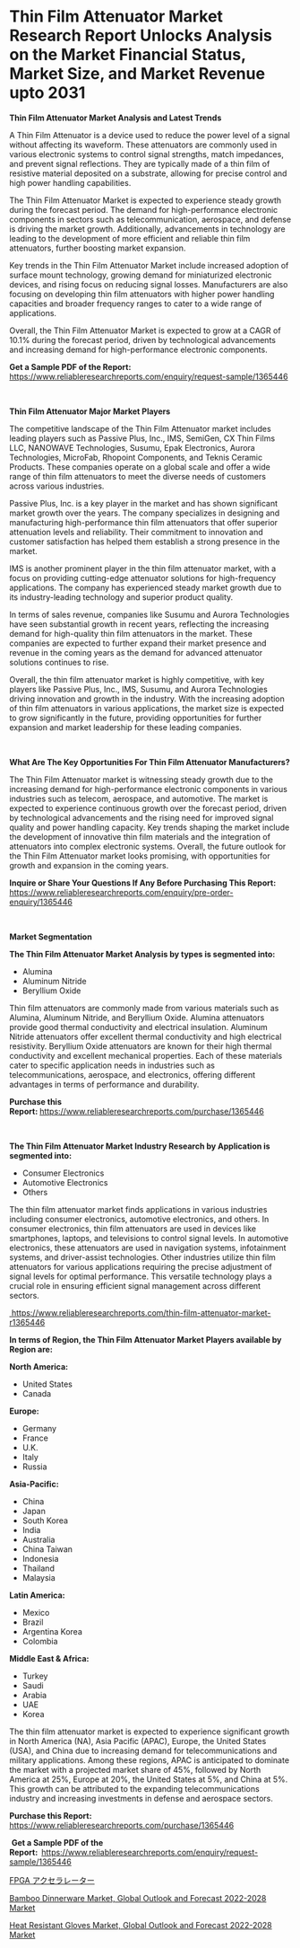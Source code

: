 <p><h1>Thin Film Attenuator Market Research Report Unlocks Analysis on the Market Financial Status, Market Size, and Market Revenue upto 2031</h1></p><p><strong>Thin Film Attenuator Market Analysis and Latest Trends</strong></p>
<p><p>A Thin Film Attenuator is a device used to reduce the power level of a signal without affecting its waveform. These attenuators are commonly used in various electronic systems to control signal strengths, match impedances, and prevent signal reflections. They are typically made of a thin film of resistive material deposited on a substrate, allowing for precise control and high power handling capabilities.</p><p>The Thin Film Attenuator Market is expected to experience steady growth during the forecast period. The demand for high-performance electronic components in sectors such as telecommunication, aerospace, and defense is driving the market growth. Additionally, advancements in technology are leading to the development of more efficient and reliable thin film attenuators, further boosting market expansion.</p><p>Key trends in the Thin Film Attenuator Market include increased adoption of surface mount technology, growing demand for miniaturized electronic devices, and rising focus on reducing signal losses. Manufacturers are also focusing on developing thin film attenuators with higher power handling capacities and broader frequency ranges to cater to a wide range of applications. </p><p>Overall, the Thin Film Attenuator Market is expected to grow at a CAGR of 10.1% during the forecast period, driven by technological advancements and increasing demand for high-performance electronic components.</p></p>
<p><strong>Get a Sample PDF of the Report:&nbsp;</strong> <a href="https://www.reliableresearchreports.com/enquiry/request-sample/1365446">https://www.reliableresearchreports.com/enquiry/request-sample/1365446</a></p>
<p>&nbsp;</p>
<p><strong>Thin Film Attenuator Major Market Players</strong></p>
<p><p>The competitive landscape of the Thin Film Attenuator market includes leading players such as Passive Plus, Inc., IMS, SemiGen, CX Thin Films LLC, NANOWAVE Technologies, Susumu, Epak Electronics, Aurora Technologies, MicroFab, Rhopoint Components, and Teknis Ceramic Products. These companies operate on a global scale and offer a wide range of thin film attenuators to meet the diverse needs of customers across various industries.</p><p>Passive Plus, Inc. is a key player in the market and has shown significant market growth over the years. The company specializes in designing and manufacturing high-performance thin film attenuators that offer superior attenuation levels and reliability. Their commitment to innovation and customer satisfaction has helped them establish a strong presence in the market.</p><p>IMS is another prominent player in the thin film attenuator market, with a focus on providing cutting-edge attenuator solutions for high-frequency applications. The company has experienced steady market growth due to its industry-leading technology and superior product quality.</p><p>In terms of sales revenue, companies like Susumu and Aurora Technologies have seen substantial growth in recent years, reflecting the increasing demand for high-quality thin film attenuators in the market. These companies are expected to further expand their market presence and revenue in the coming years as the demand for advanced attenuator solutions continues to rise.</p><p>Overall, the thin film attenuator market is highly competitive, with key players like Passive Plus, Inc., IMS, Susumu, and Aurora Technologies driving innovation and growth in the industry. With the increasing adoption of thin film attenuators in various applications, the market size is expected to grow significantly in the future, providing opportunities for further expansion and market leadership for these leading companies.</p></p>
<p>&nbsp;</p>
<p><strong>What Are The Key Opportunities For Thin Film Attenuator Manufacturers?</strong></p>
<p><p>The Thin Film Attenuator market is witnessing steady growth due to the increasing demand for high-performance electronic components in various industries such as telecom, aerospace, and automotive. The market is expected to experience continuous growth over the forecast period, driven by technological advancements and the rising need for improved signal quality and power handling capacity. Key trends shaping the market include the development of innovative thin film materials and the integration of attenuators into complex electronic systems. Overall, the future outlook for the Thin Film Attenuator market looks promising, with opportunities for growth and expansion in the coming years.</p></p>
<p><strong>Inquire or Share Your Questions If Any Before Purchasing This Report:</strong> <a href="https://www.reliableresearchreports.com/enquiry/pre-order-enquiry/1365446">https://www.reliableresearchreports.com/enquiry/pre-order-enquiry/1365446</a></p>
<p>&nbsp;</p>
<p><strong>Market Segmentation</strong></p>
<p><strong>The Thin Film Attenuator Market Analysis by types is segmented into:</strong></p>
<p><ul><li>Alumina</li><li>Aluminum Nitride</li><li>Beryllium Oxide</li></ul></p>
<p><p>Thin film attenuators are commonly made from various materials such as Alumina, Aluminum Nitride, and Beryllium Oxide. Alumina attenuators provide good thermal conductivity and electrical insulation. Aluminum Nitride attenuators offer excellent thermal conductivity and high electrical resistivity. Beryllium Oxide attenuators are known for their high thermal conductivity and excellent mechanical properties. Each of these materials cater to specific application needs in industries such as telecommunications, aerospace, and electronics, offering different advantages in terms of performance and durability.</p></p>
<p><strong>Purchase this Report:&nbsp;</strong><a href="https://www.reliableresearchreports.com/purchase/1365446">https://www.reliableresearchreports.com/purchase/1365446</a></p>
<p>&nbsp;</p>
<p><strong>The Thin Film Attenuator Market Industry Research by Application is segmented into:</strong></p>
<p><ul><li>Consumer Electronics</li><li>Automotive Electronics</li><li>Others</li></ul></p>
<p><p>The thin film attenuator market finds applications in various industries including consumer electronics, automotive electronics, and others. In consumer electronics, thin film attenuators are used in devices like smartphones, laptops, and televisions to control signal levels. In automotive electronics, these attenuators are used in navigation systems, infotainment systems, and driver-assist technologies. Other industries utilize thin film attenuators for various applications requiring the precise adjustment of signal levels for optimal performance. This versatile technology plays a crucial role in ensuring efficient signal management across different sectors.</p></p>
<p><a href="https://www.reliableresearchreports.com/thin-film-attenuator-market-r1365446">&nbsp;https://www.reliableresearchreports.com/thin-film-attenuator-market-r1365446</a></p>
<p><strong>In terms of Region, the Thin Film Attenuator Market Players available by Region are:</strong></p>
<p>
    <p> <strong> North America: </strong>
        <ul>
            <li>United States</li>
            <li>Canada</li>
        </ul>
        </p> 
    <p> <strong> Europe: </strong>
        <ul>
            <li>Germany</li>
            <li>France</li>
            <li>U.K.</li>
            <li>Italy</li>
            <li>Russia</li>
        </ul>
        </p> 
    <p> <strong> Asia-Pacific: </strong>
        <ul>
            <li>China</li>
            <li>Japan</li>
            <li>South Korea</li>
            <li>India</li>
            <li>Australia</li>
            <li>China Taiwan</li>
            <li>Indonesia</li>
            <li>Thailand</li>
            <li>Malaysia</li>
        </ul>
        </p> 
    <p> <strong> Latin America: </strong>
        <ul>
            <li>Mexico</li>
            <li>Brazil</li>
            <li>Argentina Korea</li>
            <li>Colombia</li>
        </ul>
        </p> 
    <p> <strong> Middle East & Africa: </strong>
        <ul>
            <li>Turkey</li>
            <li>Saudi</li>
            <li>Arabia</li>
            <li>UAE</li>
            <li>Korea</li>
        </ul>
    </p>
    </p>
<p><p>The thin film attenuator market is expected to experience significant growth in North America (NA), Asia Pacific (APAC), Europe, the United States (USA), and China due to increasing demand for telecommunications and military applications. Among these regions, APAC is anticipated to dominate the market with a projected market share of 45%, followed by North America at 25%, Europe at 20%, the United States at 5%, and China at 5%. This growth can be attributed to the expanding telecommunications industry and increasing investments in defense and aerospace sectors.</p></p>
<p><strong>Purchase this Report: </strong><a href="https://www.reliableresearchreports.com/purchase/1365446">https://www.reliableresearchreports.com/purchase/1365446</a></p>
<p>&nbsp;<strong>Get a Sample PDF of the Report:&nbsp;&nbsp;</strong><a href="https://www.reliableresearchreports.com/enquiry/request-sample/1365446">https://www.reliableresearchreports.com/enquiry/request-sample/1365446</a></p>
<p><strong></strong></p>
<p><p><a href="https://github.com/gfggqjbfys368009/Market-Research-Report-List-3/blob/main/6382518123868.md">FPGA アクセラレーター</a></p><p><a href="https://github.com/brendanCole1992/Market-Research-Report-List-1/blob/main/bamboo-dinnerware-market-global-outlook-and-forecast-2022-2028-market.md">Bamboo Dinnerware Market, Global Outlook and Forecast 2022-2028 Market</a></p><p><a href="https://github.com/nettieBoyle39/Market-Research-Report-List-1/blob/main/heat-resistant-gloves-market-global-outlook-and-forecast-2022-2028-market.md">Heat Resistant Gloves Market, Global Outlook and Forecast 2022-2028 Market</a></p></p>
